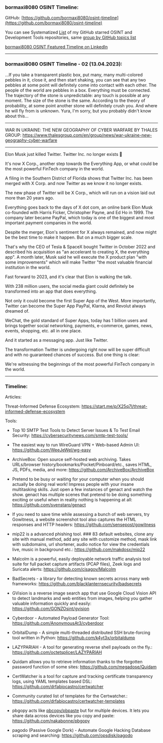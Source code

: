 ### bormaxi8080 OSINT Timeline:

GitHub: [https://github.com/bormaxi8080/osint-timeline](https://github.com/bormaxi8080/osint-timeline)

You can see Systematized [List](https://github.com/bormaxi8080/github-starred-repos-builder/blob/main/starred_repos.md) of my GitHub starred OSINT and Development Tools repositories, same [group by GitHub topics list](https://github.com/bormaxi8080/starred)

[bormaxi8080 OSINT Featured Timeline on LinkedIn](https://www.linkedin.com/in/maxim-marshak/details/featured/)

----

### bormaxi8080 OSINT Timeline - 02 (13.04.2023):

...If you take a transparent plastic box, put many, many multi-colored pebbles in it, close it, and then start shaking, you can see that any two pebbles at some point will definitely come into contact with each other.
The people of the world are pebbles in a box. Everything must be connected. The trajectory of the stone is unpredictable: any touch is possible at any moment. The size of the stone is the same. According to the theory of probability, at some point another stone will definitely crush you. And where he will fly from is unknown.
Yura, I'm sorry, but you probably didn't know about this...

----

WAR IN UKRAINE: THE NEW GEOGRAPHY OF CYBER WARFARE BY THALES GROUP: https://www.thalesgroup.com/en/group/news/war-ukraine-new-geography-cyber-warfare

----

Elon Musk just killed Twitter. Twitter Inc. no longer exists 🤯  
  
It's now X Corp., another step towards the Everything App, or what could be the most powerful FinTech company in the world.  
  
A filing in the Southern District of Florida shows that Twitter Inc. has been merged with X Corp. and now Twitter as we know it no longer exists.  
  
The new phase of Twitter will be X Corp., which will run on a vision laid out more than 20 years ago.  
  
Everything goes back to the days of X dot com, an online bank Elon Musk co-founded with Harris Ficker, Christopher Payne, and Ed Ho in 1999. The company later became PayPal, which today is one of the biggest and most important payment companies in the world.  
  
Despite the merger, Elon's sentiment for X always remained, and now might be the best time to make it happen. But on a much bigger scale.  
  
That's why the CEO of Tesla & SpaceX bought Twitter in October 2022 and described his acquisition as "an accelerant to creating X, the everything app". A month later, Musk said he will execute the X product plan "with some improvements" which will make Twitter "the most valuable financial institution in the world.  
  
Fast forward to 2023, and it's clear that Elon is walking the talk.  
  
With 238 million users, the social media giant could definitely be transformed into an app that does everything.  
  
Not only it could become the first Super App of the West. More importantly, Twitter can become the Super App PayPal, Klarna, and Revolut always dreamed of.  
  
WeChat, the gold standard of Super Apps, today has 1 billion users and brings together social networking, payments, e-commerce, games, news, events, shopping, etc. all in one place.  
  
And it started as a messaging app. Just like Twitter.  
  
The transformation Twitter is undergoing right now will be super difficult and with no guaranteed chances of success. But one thing is clear:  
  
We're witnessing the beginnings of the most powerful FinTech company in the world.

----

### Timeline:

Articles:

Threat-Informed Defense Ecosystem: https://start.me/p/X25q7l/threat-informed-defense-ecosystem

Tools:

- Top 10 SMTP Test Tools to Detect Server Issues & To Test Email Security: https://cybersecuritynews.com/smtp-test-tools/

- The easiest way to run WireGuard VPN + Web-based Admin UI: https://github.com/WeeJeWel/wg-easy

- ArchiveBox: Open source self-hosted web archiving. Takes URLs/browser history/bookmarks/Pocket/Pinboard/etc., saves HTML, JS, PDFs, media, and more: https://github.com/ArchiveBox/ArchiveBox

- Pretend to be busy or waiting for your computer when you should actually be doing real work! Impress people with your insane multitasking skills. Just open a few instances of genact and watch the show. genact has multiple scenes that pretend to be doing something exciting or useful when in reality nothing is happening at all: https://github.com/svenstaro/genact

- If you need to save time while assessing a bunch of web servers, try Gowitness, a website screenshot tool also captures the HTML responses and HTTP headers: https://github.com/sensepost/gowitness

- mip22 is a advanced phishing tool. ### 83 default websites, clone any site with manual method, add any site with customize method, mask link with subdomains, url shortener, audio notice for view the credentials live, music in background etc.: https://github.com/makdosx/mip22

- Malcolm is a powerful, easily deployable network traffic analysis tool suite for full packet capture artifacts (PCAP files), Zeek logs and Suricata alerts: https://github.com/cisagov/Malcolm

- BadSecrets - a library for detecting known secrets across many web frameworks: https://github.com/blacklanternsecurity/badsecrets

- GVision is a reverse image search app that use Google Cloud Vision API to detect landmarks and web entities from images, helping you gather valuable information quickly and easily: https://github.com/GONZOsint/gvision

- Cyberdoor - Automated Payload Generator Tool: https://github.com/AnonymousAt3/cyberdoor

- OrbitalDump - A simple multi-threaded distributed SSH brute-forcing tool written in Python: https://github.com/k4yt3x/orbitaldump

- LAZYPARIAH - A tool for generating reverse shell payloads on the fly.: https://github.com/octetsplicer/LAZYPARIAH

- Quidam allows you to retrieve information thanks to the forgotten password function of some sites: https://github.com/megadose/Quidam

- CertWatcher is a tool for capture and tracking certificate transparency logs, using YAML templates based DSL: https://github.com/drfabiocastro/certwatcher

- Community curated list of templates for the Certwatcher.: https://github.com/drfabiocastro/certwatcher-templates

- pbgopy acts like [pbcopy/pbpaste](https://www.unix.com/man-page/osx/1/pbcopy/) but for multiple devices. It lets you share data across devices like you copy and paste: https://github.com/nakabonne/pbgopy

- pagodo (Passive Google Dork) - Automate Google Hacking Database scraping and searching: https://github.com/opsdisk/pagodo
